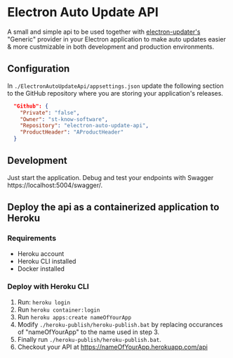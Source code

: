 # Electron Auto Update API

A small and simple api to be used together with [electron-updater's](github.com/Squirrel/Squirrel.Windows/blob/develop/src/Squirrel/UpdateManager.cs) "Generic" provider in your Electron application to make auto updates easier & more custmizable in both development and production environments.

## Configuration

In `./ElectronAutoUpdateApi/appsettings.json` update the following section to the GitHub repository where you are storing your application's releases.

```json
  "Github": {
    "Private": "false",
    "Owner": "st-know-software",
    "Repository": "electron-auto-update-api",
    "ProductHeader": "AProductHeader"
  }
```

## Development

Just start the application. Debug and test your endpoints with Swagger https://localhost:5004/swagger/.

## Deploy the api as a containerized application to Heroku

### Requirements

- Heroku account
- Heroku CLI installed
- Docker installed

### Deploy with Heroku CLI

1. Run: `heroku login`
2. Run `heroku container:login`
3. Run `heroku apps:create nameOfYourApp`
4. Modify `./heroku-publish/heroku-publish.bat` by replacing occurances of "nameOfYourApp" to the name used in step 3.
5. Finally run `./heroku-publish/heroku-publish.bat`.
6. Checkout your API at https://nameOfYourApp.herokuapp.com/api